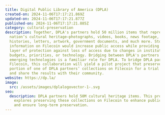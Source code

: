 ```yaml
---
title: Digital Public Library of America (DPLA)
created-on: 2024-11-06T17:17:21.869Z
updated-on: 2024-11-06T17:17:21.877Z
published-on: 2024-11-06T17:17:21.885Z
category: cultural-preservation
description: Together, DPLA's partners hold 50 million items that represent our
  nation’s cultural heritage—photographs, videos, books, news footage, oral
  histories, letters, artwork, government documents, and much more. Storing this
  information on Filecoin would increase public access while providing an extra
  layer of protection against loss of access due to changes in institutional
  budgets, priorities, or technology. Bridging between DPLA's partners and
  emerging technologies is a familiar role for DPLA. To bridge DPLA partners to
  Filecoin, this collaboration will yield a pilot project that preserves a
  portion of one of DPLA partners’ collections on Filecoin for a trial period
  and share the results with their community.
website: https://dp.la/
image:
  src: /assets/images/dplalogovector-1-.svg
seo:
  description: DPLA partners hold 50M cultural heritage items. This project
    explores preserving these collections on Filecoin to enhance public access
    and ensure long-term preservation.
---
```

